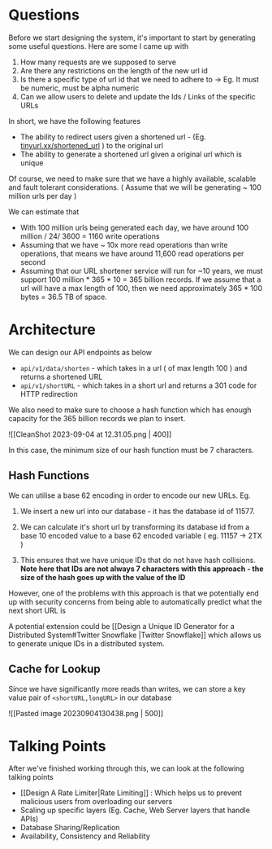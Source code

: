 # Questions

Before we start designing the system, it's important to start by generating some useful questions. Here are some I came up with 

1. How many requests are we supposed to serve 
2. Are there any restrictions on the length of the new url id
3. Is there a specific type of url id that we need to adhere to -> Eg. It must be numeric, must be alpha numeric
4. Can we allow users to delete and update the Ids / Links of the specific URLs

In short, we have the following features

- The ability to redirect users given a shortened url - (Eg. [tinyurl.xx/shortened_url]() ) to the original url
- The ability to generate a shortened url given a original url which is unique

Of course, we need to make sure that we have a highly available, scalable and fault tolerant considerations. ( Assume that we will be generating ~ 100 million urls per day )

We can estimate that 

- With 100 million urls being generated each day, we have around 100 million / 24/ 3600 = 1160 write operations
- Assuming that we have ~ 10x more read operations than write operations, that means we have around 11,600 read operations per second
- Assuming that our URL shortener service will run for ~10 years, we must support 100 million * 365 * 10 = 365 billion records. If we assume that a url will have a max length of 100, then we need approximately 365 * 100 bytes = 36.5 TB of space.

# Architecture

We can design our API endpoints as below

- `api/v1/data/shorten`  - which takes in a url ( of max length 100 ) and returns a shortened URL
- `api/v1/shortURL` - which takes in a short url and returns a 301 code for HTTP redirection

We also need to make sure to choose a hash function which has enough capacity for the 365 billion records we plan to insert. 

![[CleanShot 2023-09-04 at 12.31.05.png | 400]]

In this case, the minimum size of our hash function must be 7 characters. 

## Hash Functions

We can utilise a base 62 encoding in order to encode our new URLs. Eg.

1. We insert a new url into our database - it has the database id of 11577. 

2. We can calculate it's short url by transforming its database id from a base 10 encoded value to a base 62 encoded variable ( eg. 11157 -> 2TX )

3. This ensures that we have unique IDs that do not have hash collisions. **Note here that IDs are not always 7 characters with this approach - the size of the hash goes up with the value of the ID**

However, one of the problems with this approach is that we potentially end up with security concerns from being able to automatically predict what the next short URL is

A potential extension could be [[Design a Unique ID Generator for a Distributed System#Twitter Snowflake |Twitter Snowflake]] which allows us to generate unique IDs in a distributed system.

## Cache for Lookup

Since we have significantly more reads than writes, we can store a key value pair of `<shortURL,longURL>` in our database

![[Pasted image 20230904130438.png | 500]]

# Talking Points

After we've finished working through this, we can look at the following talking points

- [[Design A Rate Limiter|Rate Limiting]] : Which helps us to prevent malicious users from overloading our servers
- Scaling up specific layers (Eg. Cache, Web Server layers that handle APIs)
- Database Sharing/Replication
- Availability, Consistency and Reliability
